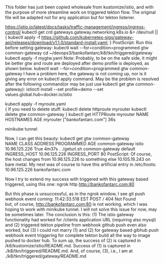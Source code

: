 This folder has just been copied wholesale from kustomize/istio, and with the purpose of more streamline
work on triggered tekton flow.
The original file will be adapted not for any application but for tekton listener.

https://istio.io/latest/docs/tasks/traffic-management/ingress/ingress-control/
kubectl get crd gateways.gateway.networking.k8s.io &> /dev/null || \
  { kubectl apply -f https://github.com/kubernetes-sigs/gateway-api/releases/download/v1.1.0/standard-install.yaml; }
PostScript: Run this before setting gateway:
kubectl wait --for=condition=programmed gtw common-gateway
cd ~/devops3/bankofantarc/k8/tkn/triggered/gateway
kubectl apply -f mygtw.yaml 
Note: Probably, to be on the safe side, it might be better gtw and route are deployed after demo profile is deployed, as shown below.
kubectl wait --for=condition=programmed gtw common-gateway 
I have a problem here, the gateway is not coming up, nor is it giving any error on kubectl apply command. May be the problem is resolved after the following command(or may be just use kubectl get gtw common-gateway):
istioctl install --set profile=demo --set values.global.hub=docker.io/istio

kubectl apply -f myroute.yaml  
{
If you need to delete stuff:
kubectl delete httproute myrouter
kubectl delete  gtw common-gateway
}
kubectl get HTTPRoute myrouter
NAME       HOSTNAMES              AGE
myrouter   ["bankofantarc.com"]   36s



minikube tunnel

Now, I can get this beauty:
kubectl get gtw common-gateway  
NAME             CLASS   ADDRESS         PROGRAMMED   AGE
common-gateway   istio   10.96.125.226   True         4m37s
. ./geturl.sh common-gateway default
INGRESS_HOST 10.96.125.226
INGRESS_PORT 80
PostScript: Of course, the host changes from 10.96.125.226 to something else 10.105.19.243 on bare metal.
My next was of course to have this artificial entry in /etc/hosts:
10.96.125.226   bankofantarc.com

Now I try to extend my success with triggered with this gateway based triggered, using this one:
ngrok http http://bankofantarc.com:80

But this phase is unsuccessful, as in the ngrok window, I see git push webhook event coming:
11:42:33.518 EST POST /                         404 Not Found    
but, of course, http://bankofantarc.com:80 is not working, which I was hoping to work with minikube tunnel.
I will not solve this issue for now, may be sometimes later.
The conclusion is this: (1) The istio gateway functionality had worked for /clients application URL (requiring also mysql) and (2) triggered tekton pipeline from webhook github push even also worked, but (3) I could not marry 
(1) and (2) for gateway based gibhub push webhook event triggering for complete tekton build all the way to image pushed to docker hub. 
To sum up, the success of (2) is captured  in /k8/kustomize/istio/README.md.
Success of (1) is captured in ./k8/tkn/triggered/README.md.
And, of course, (3), i.e., I am at ./k8/tkn/triggered/gateway/README.md
